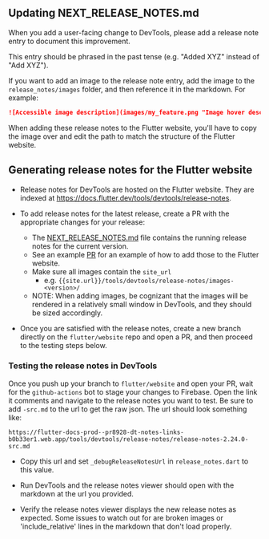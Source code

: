 ## Updating NEXT_RELEASE_NOTES.md

When you add a user-facing change to DevTools,
please add a release note entry to document this improvement.

This entry should be phrased in the past tense (e.g. "Added XYZ" instead of "Add XYZ").

If you want to add an image to the release note entry,
add the image to the `release_notes/images` folder,
and then reference it in the markdown. For example:

```markdown
![Accessible image description](images/my_feature.png "Image hover description")
```

When adding these release notes to the Flutter website,
you'll have to copy the image over and edit the path
to match the structure of the Flutter website.

## Generating release notes for the Flutter website

- Release notes for DevTools are hosted on the Flutter website.
  They are indexed at https://docs.flutter.dev/tools/devtools/release-notes.
- To add release notes for the latest release,
  create a PR with the appropriate changes for your release:

  - The [NEXT_RELEASE_NOTES.md](NEXT_RELEASE_NOTES.md) file contains
    the running release notes for the current version.
  - See an example [PR](https://github.com/flutter/website/pull/6791) for
    an example of how to add those to the Flutter website.
  - Make sure all images contain the `site_url`
    - e.g. `{{site.url}}/tools/devtools/release-notes/images-<version>/`
  - NOTE: When adding images, be cognizant that the images will be
    rendered in a relatively small window in DevTools,
    and they should be sized accordingly.

- Once you are satisfied with the release notes,
  create a new branch directly on the `flutter/website` repo and open a PR,
  and then proceed to the testing steps below.

### Testing the release notes in DevTools

Once you push up your branch to `flutter/website` and open your PR,
wait for the `github-actions` bot to stage your changes to Firebase.
Open the link it comments and navigate to the release notes you want to test.
Be sure to add `-src.md` to the url to get the raw json.
The url should look something like:

```
https://flutter-docs-prod--pr8928-dt-notes-links-b0b33er1.web.app/tools/devtools/release-notes/release-notes-2.24.0-src.md
```

- Copy this url and set `_debugReleaseNotesUrl` in
  `release_notes.dart` to this value.

- Run DevTools and the release notes viewer should open
  with the markdown at the url you provided.

- Verify the release notes viewer displays the new release notes as expected.
  Some issues to watch out for are broken images or 'include_relative' lines in
  the markdown that don't load properly.
